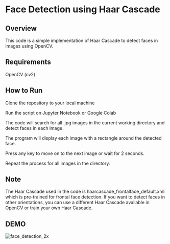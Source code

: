 # Face Detection using Haar Cascade

## Overview
This code is a simple implementation of Haar Cascade to detect faces in images using OpenCV.

## Requirements
OpenCV (cv2)

## How to Run

Clone the repository to your local machine

Run the script on Jupyter Notebook or Google Colab

The code will search for all .jpg images in the current working directory and detect faces in each image.

The program will display each image with a rectangle around the detected face.

Press any key to move on to the next image or wait for 2 seconds.

Repeat the process for all images in the directory.

## Note
The Haar Cascade used in the code is haarcascade_frontalface_default.xml which is pre-trained for frontal face detection.
If you want to detect faces in other orientations, you can use a different Haar Cascade available in OpenCV or train your own Haar Cascade.

## DEMO
![face_detection_2x](https://user-images.githubusercontent.com/102272183/213640649-37208bbb-3d00-4cfe-8152-23cba8c88b63.png)


